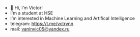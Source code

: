 - 👋 Hi, I’m Victor!
- I'm a student at HSE
- I’m interested in Machine Learning and Artifical Intelligence
- telegram: https://t.me/vctrvnn
- mail: vaninvic05@yandex.ru

<!---
vctrvnn/vctrvnn is a ✨ special ✨ repository because its `README.md` (this file) appears on your GitHub profile.
You can click the Preview link to take a look at your changes.
--->
